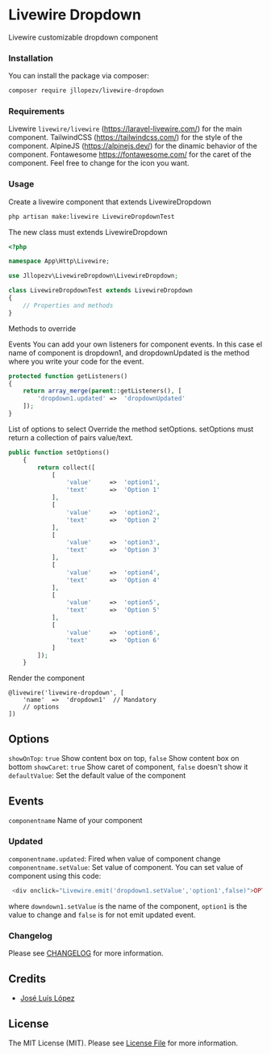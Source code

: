 # Livewire Dropdown

Livewire customizable dropdown component

### Installation

You can install the package via composer:

```bash
composer require jllopezv/livewire-dropdown
```

### Requirements

Livewire `livewire/livewire` (https://laravel-livewire.com/) for the main component.
TailwindCSS (https://tailwindcss.com/) for the style of the component.
AlpineJS (https://alpinejs.dev/) for the dinamic behavior of the component.
Fontawesome https://fontawesome.com/ for the caret of the component. Feel free to change for the icon you want.

### Usage

Create a livewire component that extends LivewireDropdown

``` bash
php artisan make:livewire LivewireDropdownTest
```

The new class must extends LivewireDropdown
 
``` php
<?php

namespace App\Http\Livewire;

use Jllopezv\LivewireDropdown\LivewireDropdown;

class LivewireDropdownTest extends LivewireDropdown
{
    // Properties and methods
}
```

Methods to override

Events
You can add your own listeners for component events. In this case el name of component is dropdown1, and dropdownUpdated is the method where you write your code for the event.
```php
protected function getListeners()
{
    return array_merge(parent::getListeners(), [
        'dropdown1.updated' =>  'dropdownUpdated'
    ]);
}
```

List of options to select
Override the method setOptions. setOptions must return a collection of pairs value/text.
```php
public function setOptions()
    {
        return collect([
            [
                'value'     =>  'option1',
                'text'      =>  'Option 1'
            ],
            [
                'value'     =>  'option2',
                'text'      =>  'Option 2'
            ],
            [
                'value'     =>  'option3',
                'text'      =>  'Option 3'
            ],
            [
                'value'     =>  'option4',
                'text'      =>  'Option 4'
            ],
            [
                'value'     =>  'option5',
                'text'      =>  'Option 5'
            ],
            [
                'value'     =>  'option6',
                'text'      =>  'Option 6'
            ]
        ]);
    }
```


Render the component

```blade
@livewire('livewire-dropdown', [
    'name'  =>  'dropdown1'  // Mandatory
    // options
])
```

## Options

`showOnTop`: `true` Show content box on top, `false` Show content box on bottom
`showCaret`: `true` Show caret of component, `false` doesn't show it
`defaultValue`: Set the default value of the component

## Events 

`componentname` Name of your component

### Updated
`componentname.updated`: Fired when value of component change
`componentname.setValue`: Set value of component. 
You can set value of component using this code:

```php
 <div onclick="Livewire.emit('dropdown1.setValue','option1',false)">OPTION 1</div>
```

where `downdown1.setValue` is the name of the component, `option1` is the value to change and `false` is for not emit updated event.


### Changelog

Please see [CHANGELOG](CHANGELOG.md) for more information.


## Credits

- [José Luís López](https://github.com/jllopezv)


## License

The MIT License (MIT). Please see [License File](LICENSE.md) for more information.
